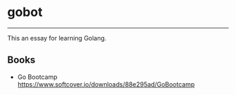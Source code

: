# gobot
-----------

This an essay for learning Golang.



## Books

- Go Bootcamp https://www.softcover.io/downloads/88e295ad/GoBootcamp